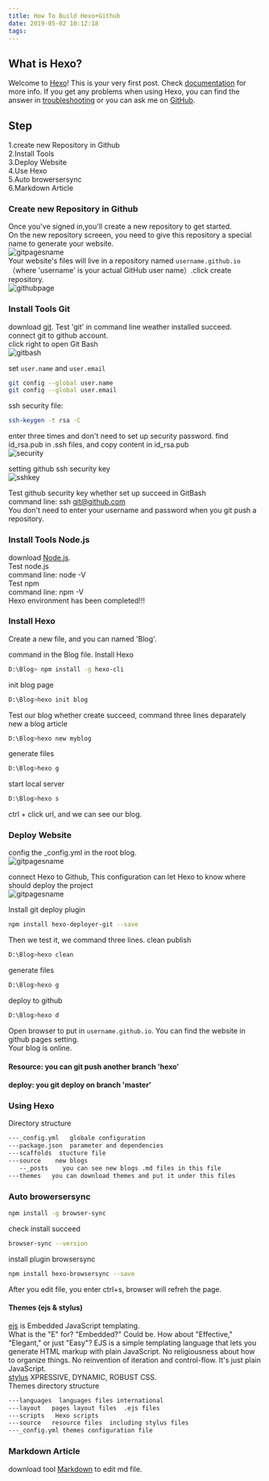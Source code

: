 ```yaml
---
title: How To Build Hexo+Github
date: 2019-05-02 10:12:18
tags:
---
```

##  What is Hexo?
Welcome to [Hexo](https://hexo.io/)! This is your very first post. Check [documentation](https://hexo.io/docs/) for more info. If you get any problems when using Hexo, you can find the answer in [troubleshooting](https://hexo.io/docs/troubleshooting.html) or you can ask me on [GitHub](https://github.com/hexojs/hexo/issues).

## Step
1.create new Repository in Github     
2.Install Tools      
3.Deploy Website   
4.Use Hexo  
5.Auto browersersync       
6.Markdown Article   

### Create new Repository in Github
Once you've signed in,you'll create a new repository to get started.  
On the new repository screeen, you need to give this repository a special name to generate your website.   
![gitpagesname](/css/images/pictures/renameRepo.png)    
Your website's files will live in a repository named `username.github.io` （where 'username' is your actual GitHub user name）.click create repository.       
![githubpage](/css/images/pictures/githubpage.png)    
<!--more-->
### Install Tools Git
download [git](https://git-scm.com/). Test 'git' in command line weather installed succeed.    
connect git to github account.    
click right to open Git Bash  
![gitbash](/css/images/pictures/gitbash.jpg)    

set `user.name` and `user.email`      
```bash
git config --global user.name  
git config --global user.email  
```                     
    
ssh security file:  
```bash
ssh-keygen -t rsa -C
```             

enter three times and don't need to set up security password.
find id_rsa.pub in .ssh files, and copy content in id_rsa.pub  
![security](/css/images/pictures/security.jpg) 

setting github ssh security key    
![sshkey](/css/images/pictures/sshkey.png)   

Test github security key whether set up succeed in GitBash  
command line:  ssh git@github.com  
You don't need to enter your username and password when you git push a repository.   

### Install Tools Node.js    
download [Node.js](https://nodejs.org/en/).    
Test node.js   
command line:  node -V   
Test npm  
command line: npm  -V   
Hexo environment has been completed!!!   

### Install Hexo  
Create a new file, and you can named 'Blog'.    

command in the Blog file. Install Hexo  
```bash
D:\Blog> npm install -g hexo-cli 
```          

init blog page  
```bash
D:\Blog>hexo init blog   
```           

Test our blog whether create succeed, command three lines deparately   
new a blog article    
```bash
D:\Blog>hexo new myblog  
```    

generate files  
```bash
D:\Blog>hexo g   
```    

start local server  
```bash
D:\Blog>hexo s 
```    

ctrl + click url, and we can see our blog.

### Deploy Website 
config the _config.yml in the root blog.  
![gitpagesname](/css/images/pictures/config.jpg)  

connect Hexo to Github, This configuration can let Hexo to know where should deploy the project     
![gitpagesname](/css/images/pictures/deploy.png)    

Install git deploy plugin   
```bash
npm install hexo-deployer-git --save
```    

Then we test it, we command three lines.
clean publish     
```bash
D:\Blog>hexo clean    
```   

generate files  
```bash
D:\Blog>hexo g   
```   

deploy to github  
```bash
D:\Blog>hexo d   
```     

Open browser to put in `username.github.io`. You can find the website in github pages setting.     
Your blog is online.  

####  Resource: you can git push another branch 'hexo'    
####  deploy: you git deploy on branch 'master'     

### Using Hexo 
Directory structure
```bash
---_config.yml   globale configuration
---package.json  parameter and dependencies  
---scaffolds  stucture file 
---source    new blogs 
   --_posts    you can see new blogs .md files in this file
---themes   you can download themes and put it under this files
```     
### Auto browersersync     
```bash     
npm install -g browser-sync    
```     
check install succeed     
```bash         
browser-sync --version   
```       
install plugin browsersync    
```bash    
npm install hexo-browsersync --save     
```     
After you edit file, you enter ctrl+s, browser will refreh the page.        

####  Themes  (ejs &  stylus)   
[ejs](https://ejs.co/) is Embedded JavaScript templating.     
What is the "E" for? "Embedded?" Could be. How about "Effective," "Elegant," or just "Easy"? EJS is a simple templating language that lets you generate HTML markup with plain JavaScript. No religiousness about how to organize things. No reinvention of iteration and control-flow. It's just plain JavaScript.     
[stylus](http://stylus-lang.com/) XPRESSIVE, DYNAMIC, ROBUST CSS.  
Themes  directory structure    
```bash
---languages  languages files international 
---layout   pages layout files  .ejs files 
---scripts   Hexo scripts  
---source   resource files  including stylus files 
---_config.yml themes configuration file 
```  

###  Markdown Article 
download tool [Markdown](https://github.com/adam-p/markdown-here/wiki/Markdown-Cheatsheet) to edit md file.  




